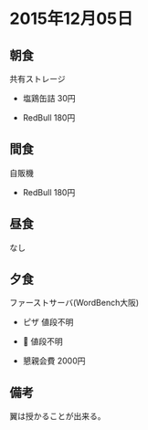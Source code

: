 # 2015年12月05日

## 朝食

共有ストレージ

* 塩鶏缶詰 30円

* RedBull 180円

## 間食

自販機

* RedBull 180円

## 昼食

なし

## 夕食

ファーストサーバ(WordBench大阪)

* ピザ 値段不明

* 🍣 値段不明

* 懇親会費 2000円

## 備考

翼は授かることが出来る。
